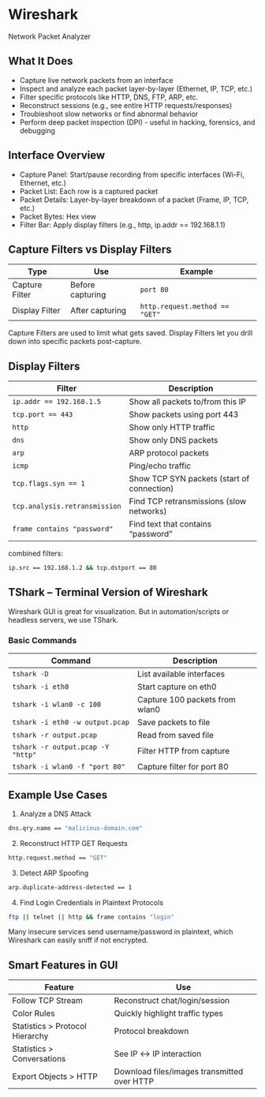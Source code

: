 # Wireshark
Network Packet Analyzer

## What It Does
- Capture live network packets from an interface
- Inspect and analyze each packet layer-by-layer (Ethernet, IP, TCP, etc.)
- Filter specific protocols like HTTP, DNS, FTP, ARP, etc.
- Reconstruct sessions (e.g., see entire HTTP requests/responses)
- Troubleshoot slow networks or find abnormal behavior
- Perform deep packet inspection (DPI) - useful in hacking, forensics, and debugging

## Interface Overview
- Capture Panel: Start/pause recording from specific interfaces (Wi-Fi, Ethernet, etc.)
- Packet List: Each row is a captured packet
- Packet Details: Layer-by-layer breakdown of a packet (Frame, IP, TCP, etc.)
- Packet Bytes: Hex view
- Filter Bar: Apply display filters (e.g., http, ip.addr == 192.168.1.1)

## Capture Filters vs Display Filters
| Type               | Use              | Example                        |
| ------------------ | ---------------- | ------------------------------ |
| Capture Filter | Before capturing | `port 80`                      |
| Display Filter | After capturing  | `http.request.method == "GET"` |

Capture Filters are used to limit what gets saved.
Display Filters let you drill down into specific packets post-capture.

## Display Filters
| Filter                        | Description                                |
| ----------------------------- | ------------------------------------------ |
| `ip.addr == 192.168.1.5`      | Show all packets to/from this IP           |
| `tcp.port == 443`             | Show packets using port 443                |
| `http`                        | Show only HTTP traffic                     |
| `dns`                         | Show only DNS packets                      |
| `arp`                         | ARP protocol packets                       |
| `icmp`                        | Ping/echo traffic                          |
| `tcp.flags.syn == 1`          | Show TCP SYN packets (start of connection) |
| `tcp.analysis.retransmission` | Find TCP retransmissions (slow networks)   |
| `frame contains "password"`   | Find text that contains “password”         |
combined filters:
```bash
ip.src == 192.168.1.2 && tcp.dstport == 80
```
## TShark – Terminal Version of Wireshark
Wireshark GUI is great for visualization. But in automation/scripts or headless servers, we use TShark.
### Basic Commands
| Command                           | Description                    |
| --------------------------------- | ------------------------------ |
| `tshark -D`                       | List available interfaces      |
| `tshark -i eth0`                  | Start capture on eth0          |
| `tshark -i wlan0 -c 100`          | Capture 100 packets from wlan0 |
| `tshark -i eth0 -w output.pcap`   | Save packets to file           |
| `tshark -r output.pcap`           | Read from saved file           |
| `tshark -r output.pcap -Y "http"` | Filter HTTP from capture       |
| `tshark -i wlan0 -f "port 80"`    | Capture filter for port 80     |

## Example Use Cases
1. Analyze a DNS Attack
```bash
dns.qry.name == "malicious-domain.com"
```
2. Reconstruct HTTP GET Requests
```bash
http.request.method == "GET"
```
3. Detect ARP Spoofing
```bash
arp.duplicate-address-detected == 1
```
4. Find Login Credentials in Plaintext Protocols
```bash
ftp || telnet || http && frame contains "login"
```
Many insecure services send username/password in plaintext, which Wireshark can easily sniff if not encrypted.

## Smart Features in GUI
| Feature                             | Use                                         |
| ----------------------------------- | ------------------------------------------- |
| Follow TCP Stream               | Reconstruct chat/login/session              |
| Color Rules                     | Quickly highlight traffic types             |
| Statistics > Protocol Hierarchy | Protocol breakdown                          |
| Statistics > Conversations      | See IP ↔ IP interaction                     |
| Export Objects > HTTP           | Download files/images transmitted over HTTP |




